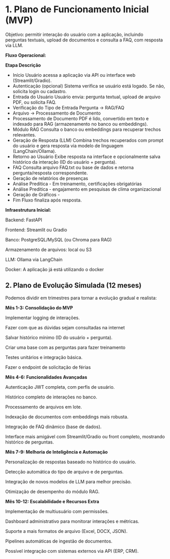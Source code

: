 # 1. Plano de Funcionamento Inicial (MVP)

Objetivo: permitir interação do usuário com a aplicação, incluindo perguntas textuais, upload de documentos e consulta a FAQ, com resposta via LLM.

**Fluxo Operacional:**

**Etapa	Descrição**

- Início	Usuário acessa a aplicação via API ou interface web (Streamlit/Gradio).
- Autenticação (opcional)	Sistema verifica se usuário está logado. Se não, solicita login ou cadastro.
- Entrada do Usuário	Usuário envia: pergunta textual, upload de arquivo PDF, ou solicita FAQ.
- Verificação do Tipo de Entrada	Pergunta → RAG/FAQ
- Arquivo → Processamento de Documento
- Processamento de Documento	PDF é lido, convertido em texto e indexado para RAG (armazenamento no banco ou embeddings).
- Módulo RAG	Consulta o banco ou embeddings para recuperar trechos relevantes.
- Geração de Resposta (LLM)	Combina trechos recuperados com prompt do usuário e gera resposta via modelo de linguagem (LangChain/Ollama).
- Retorno ao Usuário	Exibe resposta na interface e opcionalmente salva histórico da interação (ID do usuário + pergunta).
- FAQ	Consulta arquivo FAQ.txt ou base de dados e retorna pergunta/resposta correspondente.
- Geração de relatórios de presenças
- Análise Preditica - Em treinamento, certificações obrigatórias
- Análise Preditica - engajamento em pesquisas de clima organizacional
- Geração de Gráficos - 
- Fim	Fluxo finaliza após resposta.

**Infraestrutura Inicial:**

Backend: FastAPI

Frontend: Streamlit ou Gradio

Banco: PostgreSQL/MySQL (ou Chroma para RAG)

Armazenamento de arquivos: local ou S3

LLM: Ollama via LangChain

Docker: A aplicação já está utilizando o docker

## 2. Plano de Evolução Simulada (12 meses)

Podemos dividir em trimestres para tornar a evolução gradual e realista:

**Mês 1-3: Consolidação do MVP**

Implementar logging de interações.

Fazer com que as dúvidas sejam consultadas na internet

Salvar histórico mínimo (ID do usuário + pergunta).

Criar uma base com as perguntas para fazer treinamento

Testes unitários e integração básica.

Fazer o endpoint de solicitação de férias

**Mês 4-6: Funcionalidades Avançadas**

Autenticação JWT completa, com perfis de usuário.

Histórico completo de interações no banco.

Processamento de arquivos em lote.

Indexação de documentos com embeddings mais robusta.

Integração de FAQ dinâmico (base de dados).

Interface mais amigável com Streamlit/Gradio ou front completo, mostrando histórico de perguntas.

**Mês 7-9: Melhoria de Inteligência e Automação**

Personalização de respostas baseado no histórico do usuário.

Detecção automática do tipo de arquivo e de perguntas.

Integração de novos modelos de LLM para melhor precisão.

Otimização de desempenho do módulo RAG.

**Mês 10-12: Escalabilidade e Recursos Extra**

Implementação de multiusuário com permissões.

Dashboard administrativo para monitorar interações e métricas.

Suporte a mais formatos de arquivo (Excel, DOCX, JSON).

Pipelines automáticas de ingestão de documentos.

Possível integração com sistemas externos via API (ERP, CRM).